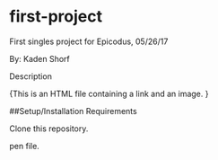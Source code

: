 # first-project

First singles project for Epicodus, 05/26/17

By: Kaden Shorf

Description

{This is an HTML file containing a link and an image. }

##Setup/Installation Requirements

Clone this repository.

pen file.


